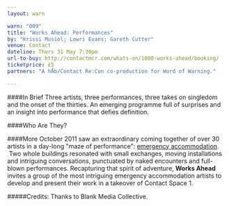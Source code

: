 ```yaml
---
layout: warn

warn: "009"
title: "Works Ahead: Performances"
by: "Krissi Musiol; Lowri Evans; Gareth Cutter"
venue: Contact
dateline: Thurs 31 May 7:30pm
url-to-buy: http://contactmcr.com/whats-on/1080-works-ahead/booking/
ticketprice: £5
partners: "A hÅb/Contact Re:Con co-production for Word of Warning."

---
```


####In Brief
Three artists, three performances, three takes on singledom and the onset of the thirties. An emerging programme full of surprises and an insight into performance that defies definition. 

####Who Are They?


####More
October 2011 saw an extraordinary coming together of over 30 artists in a day-long "maze of performance": [emergency accommodation](http://emergencymcr.org/).  Two whole buildings resonated with small exchanges, moving installations and intriguing conversations, punctuated by naked encounters and full-blown performances. Recapturing that spirit of adventure, **Works Ahead** invites a group of the most intriguing emergency accommodation artists to develop and present their work in a takeover of Contact Space 1.  

#####Credits: 
Thanks to Blank Media Collective.

